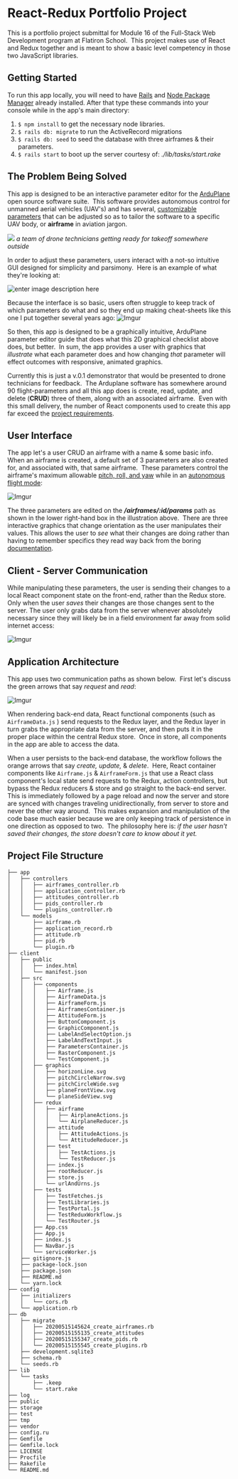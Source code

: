 
# React-Redux Portfolio Project
This is a portfolio project submittal for Module 16 of the Full-Stack Web Development program at Flatiron School.&nbsp; This project makes use of React and Redux together and is meant to show a basic level competency in those two JavaScript libraries.

## Getting Started
To run this app locally, you will need to have [Rails](https://rubyonrails.org/) and [Node Package Manager](https://docs.npmjs.com/about-npm/) already installed.  After that type these commands into your console while in the app's main directory:
1. `$ npm install` to get the necessary node libraries.
2. `$ rails db: migrate` to run the ActiveRecord migrations
3. `$ rails db: seed` to seed the database with three airframes & their parameters.
4. `$ rails start` to boot up the server courtesy of: *./lib/tasks/start.rake*

## The Problem Being Solved

This app is designed to be an interactive parameter editor for the [ArduPlane](https://ardupilot.org/plane/) open source software suite.&nbsp; This software provides autonomous control for unmanned aerial vehicles (UAV's) and has several, [customizable parameters](https://ardupilot.org/plane/docs/parameters.html) that can be adjusted so as to tailor the software to a specific UAV body, or **airframe** in aviation jargon.&nbsp;

![](https://ardupilot.org/application/files/8714/8419/9139/2048x1536-1.jpg)
*a team of drone technicians getting ready for takeoff somewhere outside*

In order to adjust these parameters, users interact with a not-so intuitive GUI designed for simplicity and parsimony.&nbsp;  Here is an example of what they're looking at:

![enter image description here](https://ardupilot.org/plane/_images/missPlannTuningTECS.png)

Because the interface is so basic, users often struggle to keep track of which parameters do what and so they end up making cheat-sheets like this one I put together several years ago:
![Imgur](https://i.imgur.com/yzeb0vr.png)

So then, this app is designed to be a graphically intuitive, ArduPlane parameter editor guide that does what this 2D graphical checklist above does, but better.&nbsp;  In sum, the app provides a user with graphics that *illustrate* what each parameter does and how changing *that* parameter will effect outcomes with responsive, animated graphics.

Currently this is just a  v.0.1 demonstrator that would be presented to drone technicians for feedback.&nbsp;  The Arduplane software has somewhere around 90 flight-parameters and all this app does is create, read, update, and delete (**CRUD**) three of them, along with an associated airframe.&nbsp;  Even with this small delivery, the number of React components used to create this app far exceed the [project requirements](https://learn.co/tracks/full-stack-web-development-v8/module-17-redux/section-5-redux-final-project/react-redux-portfolio-project).&nbsp;

## User Interface
The app let's a user CRUD an airframe with a name & some basic info.&nbsp;  When an airframe is created, a default set of 3 parameters are also created for, and associated with,  that same airframe.&nbsp;  These parameters control the airframe's maximum allowable [pitch, roll, and yaw](https://en.wikipedia.org/wiki/Aircraft_principal_axes) while in an [autonomous flight mode](https://ardupilot.org/plane/docs/flight-modes.html):&nbsp;

![Imgur](https://i.imgur.com/FtbLpaB.jpg)

The three parameters are edited on the ***/airframes/:id/params***  path as shown in the lower right-hand box in the illustration above.&nbsp;  There are three interactive graphics that change orientation as the user manipulates their values.  This allows the user to *see* what their changes are doing rather than having to remember specifics they read way back from the boring [documentation](https://ardupilot.org/plane/docs/parameters.html).&nbsp;

## Client - Server Communication
While manipulating these parameters, the user is sending their changes to a local React component state on the front-end, rather than the Redux store.  Only when the user *saves* their changes are those changes sent to the server.  The user only grabs data from the server whenever absolutely necessary since they will likely be in a field environment far away from solid internet access:&nbsp;


![Imgur](https://i.imgur.com/CQg659p.jpg)

## Application Architecture

This app uses two communication paths as shown below.&nbsp;  First let's discuss the green arrows that say *request* and *read*:


![Imgur](https://i.imgur.com/uyd91GW.jpg)

When rendering back-end data, React functional components (such as `AirframeData.js` ) send requests to the Redux layer, and the Redux layer in turn grabs the appropriate data from the server, and then puts it in the proper place within the central Redux store.&nbsp;  Once in store, all components in the app are able to access the data.

When a user persists to the back-end database, the workflow follows the orange arrows that say *create, update,* & *delete*.&nbsp;  Here, React container components like `Airframe.js` & `AirframeForm.js` that use a React class component's local state send requests to the Redux, action controllers, but bypass the Redux reducers & store and  go straight to the back-end server.&nbsp; This is immediately followed by a page reload and now the server and store are synced with changes traveling unidirectionally, from server to store and never the other way around.&nbsp;  This makes expansion and manipulation of the code base much easier because we are only keeping track of persistence in one direction as opposed to two.&nbsp; The philosophy here is: *if the user hasn't saved their changes, the store doesn't care to know about it yet.*

## Project File Structure
```
├── app
│   ├── controllers
│   │   ├── airframes_controller.rb
│   │   ├── application_controller.rb
│   │   ├── attitudes_controller.rb
│   │   ├── pids_controller.rb
│   │   └── plugins_controller.rb
│   └── models
│       ├── airframe.rb
│       ├── application_record.rb
│       ├── attitude.rb
│       ├── pid.rb
│       └── plugin.rb
├── client
│   ├── public
│   │   ├── index.html
│   │   └── manifest.json
│   ├── src
│   │   ├── components
│   │   │   ├── Airframe.js
│   │   │   ├── AirframeData.js
│   │   │   ├── AirframeForm.js
│   │   │   ├── AirframesContainer.js
│   │   │   ├── AttitudeForm.js
│   │   │   ├── ButtonComponent.js
│   │   │   ├── GraphicComponent.js
│   │   │   ├── LabelAndSelectOption.js
│   │   │   ├── LabelAndTextInput.js
│   │   │   ├── ParametersContainer.js
│   │   │   ├── RasterComponent.js
│   │   │   └── TestComponent.js
│   │   ├── graphics
│   │   │   ├── horizonLine.svg
│   │   │   ├── pitchCircleNarrow.svg
│   │   │   ├── pitchCircleWide.svg
│   │   │   ├── planeFrontView.svg
│   │   │   └── planeSideView.svg
│   │   ├── redux
│   │   │   ├── airframe
│   │   │   │   ├── AirplaneActions.js
│   │   │   │   └── AirplaneReducer.js
│   │   │   ├── attitude
│   │   │   │   ├── AttitudeActions.js
│   │   │   │   └── AttitudeReducer.js
│   │   │   ├── test
│   │   │   │   ├── TestActions.js
│   │   │   │   └── TestReducer.js
│   │   │   ├── index.js
│   │   │   ├── rootReducer.js
│   │   │   ├── store.js
│   │   │   └── urlAndUrns.js
│   │   ├── tests
│   │   │   ├── TestFetches.js
│   │   │   ├── TestLibraries.js
│   │   │   ├── TestPortal.js
│   │   │   ├── TestReduxWorkflow.js
│   │   │   └── TestRouter.js
│   │   ├── App.css
│   │   ├── App.js
│   │   ├── index.js
│   │   ├── NavBar.js
│   │   └── serviceWorker.js
│   ├── gitignore.js  
│   ├── package-lock.json
│   ├── package.json
│   ├── README.md
│   └── yarn.lock
├── config
│   ├── initializers
│   │   └── cors.rb
│   └── application.rb
├── db
│   ├── migrate
│   │   ├── 20200515145624_create_airframes.rb
│   │   ├── 20200515155135_create_attitudes
│   │   ├── 20200515155347_create_pids.rb
│   │   └── 20200515155545_create_plugins.rb
│   ├── development.sqlite3
│   ├── schema.rb
│   └── seeds.rb
├── lib
│   └── tasks
│       ├── .keep
│       └── start.rake
├── log
├── public
├── storage
├── test
├── tmp
├── vendor
├── config.ru
├── Gemfile
├── Gemfile.lock
├── LICENSE
├── Procfile
├── Rakefile
└── README.md
```
